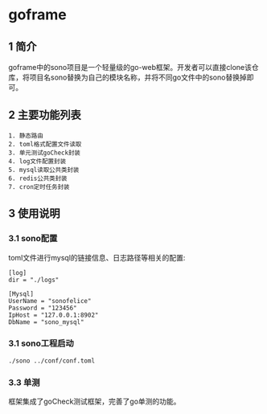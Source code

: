 # goframe
## 1 简介
goframe中的sono项目是一个轻量级的go-web框架。开发者可以直接clone该仓库，将项目名sono替换为自己的模块名称，并将不同go文件中的sono替换掉即可。

## 2 主要功能列表
```
1. 静态路由
2. toml格式配置文件读取
3. 单元测试goCheck封装
4. log文件配置封装
5. mysql读取公共类封装
6. redis公共类封装
7. cron定时任务封装

```

## 3 使用说明
### 3.1 sono配置
toml文件进行mysql的链接信息、日志路径等相关的配置:

```
[log]
dir = "./logs"

[Mysql]
UserName = "sonofelice"
Password = "123456"
IpHost = "127.0.0.1:8902"
DbName = "sono_mysql"
```
### 3.1 sono工程启动

```
./sono ../conf/conf.toml
```
### 3.3 单测
框架集成了goCheck测试框架，完善了go单测的功能。